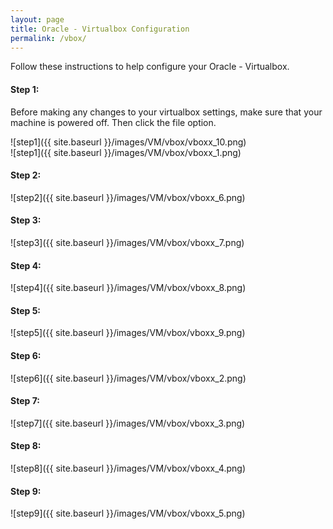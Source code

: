 ```yaml
---
layout: page
title: Oracle - Virtualbox Configuration
permalink: /vbox/
---
```


Follow these instructions to help configure your Oracle - Virtualbox.

#### Step 1:
Before making any changes to your virtualbox settings, make sure that your machine is powered off. Then click the file option.

![step1]({{ site.baseurl }}/images/VM/vbox/vboxx_10.png)<br>
![step1]({{ site.baseurl }}/images/VM/vbox/vboxx_1.png)<br>
#### Step 2:
![step2]({{ site.baseurl }}/images/VM/vbox/vboxx_6.png)<br>
#### Step 3:
![step3]({{ site.baseurl }}/images/VM/vbox/vboxx_7.png)<br>
#### Step 4:
![step4]({{ site.baseurl }}/images/VM/vbox/vboxx_8.png)<br>
#### Step 5:
![step5]({{ site.baseurl }}/images/VM/vbox/vboxx_9.png)<br>
#### Step 6:
![step6]({{ site.baseurl }}/images/VM/vbox/vboxx_2.png)<br>
#### Step 7:
![step7]({{ site.baseurl }}/images/VM/vbox/vboxx_3.png)<br>
#### Step 8:
![step8]({{ site.baseurl }}/images/VM/vbox/vboxx_4.png)<br>
#### Step 9:
![step9]({{ site.baseurl }}/images/VM/vbox/vboxx_5.png)<br>
